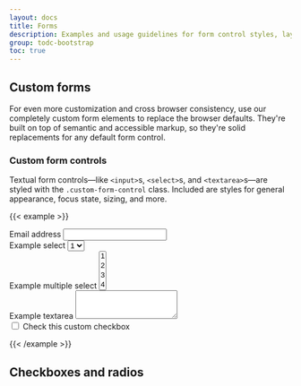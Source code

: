 ```yaml
---
layout: docs
title: Forms
description: Examples and usage guidelines for form control styles, layout options, and custom components for creating a wide variety of forms.
group: todc-bootstrap
toc: true
---
```


## Custom forms

For even more customization and cross browser consistency, use our completely custom form elements to replace the browser defaults. They're built on top of semantic and accessible markup, so they're solid replacements for any default form control.

### Custom form controls

Textual form controls—like `<input>`s, `<select>`s, and `<textarea>`s—are styled with the `.custom-form-control` class. Included are styles for general appearance, focus state, sizing, and more.

{{< example >}}
<form>
  <div class="form-group">
    <label for="exampleFormControlInput1">Email address</label>
    <input type="email" class="custom-form-control" id="exampleFormControlInput1">
    <span class="custom-form-control-ripple-line"></span>
  </div>
  <div class="form-group">
    <label for="exampleFormControlSelect1">Example select</label>
    <select class="custom-form-control" id="exampleFormControlSelect1">
      <option>1</option>
      <option>2</option>
      <option>3</option>
      <option>4</option>
      <option>5</option>
    </select>
  </div>
  <div class="form-group">
    <label for="exampleFormControlSelect2">Example multiple select</label>
    <select multiple class="custom-form-control" id="exampleFormControlSelect2">
      <option>1</option>
      <option>2</option>
      <option>3</option>
      <option>4</option>
      <option>5</option>
    </select>
  </div>
  <div class="form-group">
    <label for="exampleFormControlTextarea1">Example textarea</label>
    <textarea class="custom-form-control" id="exampleFormControlTextarea1" rows="3"></textarea>
  </div>
  <div class="form-group">
    <div class="custom-control custom-checkbox">
      <input type="checkbox" class="custom-control-input" id="customCheck1">
      <label class="custom-control-label" for="customCheck1">Check this custom checkbox</label>
    </div>
  </div>
</form>
{{< /example >}}

## Checkboxes and radios
